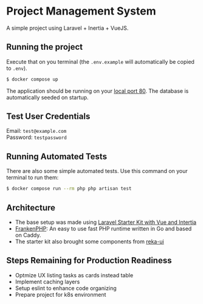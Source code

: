# Project Management System
A simple project using Laravel + Inertia + VueJS.

## Running the project
Execute that on you terminal (the `.env.example` will automatically be copied to `.env`).
```bash
$ docker compose up
```
The application should be running on your [local port 80](http://localhost).
The database is automatically seeded on startup.

## Test User Credentials
Email: `test@example.com`  
Password: `testpassword`

## Running Automated Tests
There are also some simple automated tests. Use this command on your terminal to run them:
```bash
$ docker compose run --rm php php artisan test
```

## Architecture
- The base setup was made using [Laravel Starter Kit with Vue and Intertia](https://laravel.com/docs/12.x/starter-kits#vue-customization)
- [FrankenPHP](https://frankenphp.dev/): An easy to use fast PHP runtime written in Go and based on Caddy.
- The starter kit also brought some components from [reka-ui](https://reka-ui.com/)

## Steps Remaining for Production Readiness
- Optmize UX listing tasks as cards instead table
- Implement caching layers
- Setup eslint to enhance code organizing
- Prepare project for k8s environment
